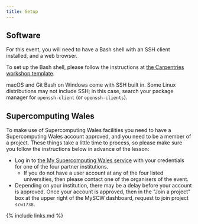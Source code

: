```yaml
---
title: Setup
---
```


## Software
For this event, you will need to have a Bash shell with an SSH client installed, and a web browser.

To set up the Bash shell, please follow the instructions at [the Carpentries workshop template](https://carpentries.github.io/workshop-template#shell).

macOS and Git Bash on Windows come with SSH built in. Some Linux distributions may not include SSH; in this case, search your package manager for `openssh-client` (or `openssh-clients`).

## Supercomputing Wales

To make use of Supercomputing Wales facilities you need to have a Supercomputing Wales account approved, and you need to be a member of a project. These things take a little time to process, so please make sure you follow the instructions below in advance of the lesson:

* Log in to [the My Supercomputing Wales service](https://my.supercomputing.wales) with your credentials for one of the four partner institutions.
  * If you do not have a user account at any of the four listed universities, then please contact one of the organisers of the event.
* Depending on your institution, there may be a delay before your account is approved. Once your account is approved, then in the "Join a project" box at the upper right of the MySCW dashboard, request to join project `scw1738`.


{% include links.md %}
